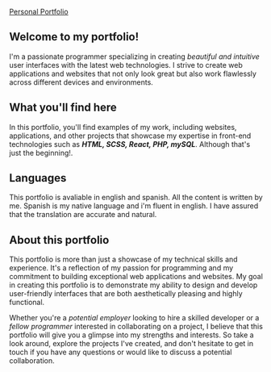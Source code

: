 [Personal Portfolio]()

## Welcome to my portfolio!

I'm a passionate programmer specializing in creating _beautiful and intuitive_ user interfaces with the latest web technologies. I strive to create web applications and websites that not only look great but also work flawlessly across different devices and environments.

## What you'll find here

In this portfolio, you'll find examples of my work, including websites, applications, and other projects that showcase my expertise in front-end technologies such as **_HTML, SCSS, React, PHP, mySQL_**. Although that's just the beginning!.

## Languages

This portfolio is avaliable in english and spanish. All the content is written by me. Spanish is my native language and i'm fluent in english. I have assured that the translation are accurate and natural.

## About this portfolio

This portfolio is more than just a showcase of my technical skills and experience. It's a reflection of my passion for programming and my commitment to building exceptional web applications and websites. My goal in creating this portfolio is to demonstrate my ability to design and develop user-friendly interfaces that are both aesthetically pleasing and highly functional.

Whether you're a _potential employer_ looking to hire a skilled developer or a _fellow programmer_ interested in collaborating on a project, I believe that this portfolio will give you a glimpse into my strengths and interests. So take a look around, explore the projects I've created, and don't hesitate to get in touch if you have any questions or would like to discuss a potential collaboration.
